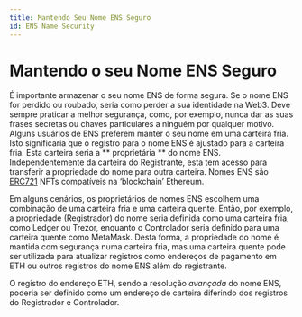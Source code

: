 ```yaml
---
title: Mantendo Seu Nome ENS Seguro
id: ENS Name Security
---
```


# Mantendo o seu Nome ENS Seguro

É importante armazenar o seu nome ENS de forma segura. Se o nome ENS for perdido ou roubado, seria como perder a sua identidade na Web3. Deve sempre praticar a melhor segurança, como, por exemplo, nunca dar as suas frases secretas ou chaves particulares a ninguém por qualquer motivo. Alguns usuários de ENS preferem manter o seu nome em uma carteira fria. Isto significaria que o registro para o nome ENS é ajustado para a carteira fria. Esta carteira seria a ** proprietária ** do nome ENS. Independentemente da carteira do Registrante, esta tem acesso para transferir a propriedade do nome para outra carteira. Nomes ENS são [ ERC721](https://ethereum.org/en/developers/docs/standards/tokens/erc-721/) NFTs compatíveis na ‘blockchain’ Ethereum.

Em alguns cenários, os proprietários de nomes ENS escolhem uma combinação de uma carteira fria e uma carteira quente. Então, por exemplo, a propriedade (Registrador) do nome seria definida como uma carteira fria, como Ledger ou Trezor, enquanto o Controlador seria definido para uma carteira quente como MetaMask. Desta forma, a propriedade do nome é mantida com segurança numa carteira fria, mas uma carteira quente pode ser utilizada para atualizar registros como endereços de pagamento em ETH ou outros registros do nome ENS além do registrante.

O registro do endereço ETH, sendo a resolução _avançada_ do nome ENS, poderia ser definido como um endereço de carteira diferindo dos registros do Registrador e Controlador.

